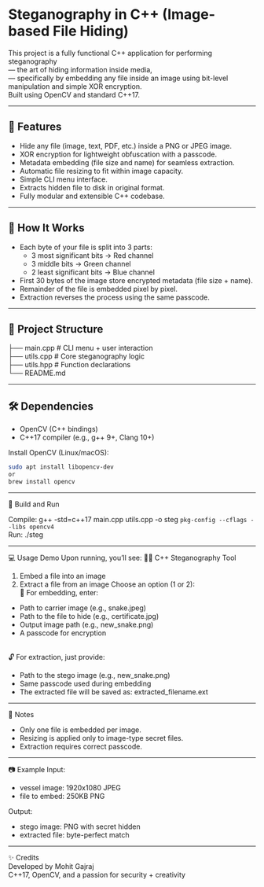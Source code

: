 # Steganography in C++ (Image-based File Hiding)

This project is a fully functional C++ application for performing steganography<br> 
— the art of hiding information inside media,<br> 
— specifically by embedding any file inside an image using bit-level manipulation and simple XOR encryption.<br> 
Built using OpenCV and standard C++17.

---

## 🚀 Features

- Hide any file (image, text, PDF, etc.) inside a PNG or JPEG image.
- XOR encryption for lightweight obfuscation with a passcode.
- Metadata embedding (file size and name) for seamless extraction.
- Automatic file resizing to fit within image capacity.
- Simple CLI menu interface.
- Extracts hidden file to disk in original format.
- Fully modular and extensible C++ codebase.

---

## 📸 How It Works

- Each byte of your file is split into 3 parts:
  - 3 most significant bits → Red channel
  - 3 middle bits → Green channel
  - 2 least significant bits → Blue channel
- First 30 bytes of the image store encrypted metadata (file size + name).
- Remainder of the file is embedded pixel by pixel.
- Extraction reverses the process using the same passcode.

---

## 🧱 Project Structure
  ├── main.cpp   # CLI menu + user interaction<br>
  ├── utils.cpp  # Core steganography logic<br> 
  ├── utils.hpp  # Function declarations<br> 
  └── README.md<br>

---

## 🛠️ Dependencies

- OpenCV (C++ bindings)
- C++17 compiler (e.g., g++ 9+, Clang 10+)

Install OpenCV (Linux/macOS):

```bash
sudo apt install libopencv-dev
or
brew install opencv
```

---

🧪 Build and Run

Compile: g++ -std=c++17 main.cpp utils.cpp -o steg `pkg-config --cflags --libs opencv4`<br>
Run: ./steg

---

💻 Usage Demo
Upon running, you’ll see:
🕵️‍♀️ C++ Steganography Tool
1. Embed a file into an image
2. Extract a file from an image
Choose an option (1 or 2):
<br>🧩 For embedding, enter:
- Path to carrier image (e.g., snake.jpeg)
- Path to the file to hide (e.g., certificate.jpg)
- Output image path (e.g., new_snake.png)
- A passcode for encryption

<br>🔓 For extraction, just provide:
- Path to the stego image (e.g., new_snake.png)
- Same passcode used during embedding
- The extracted file will be saved as: extracted_filename.ext

---

📌 Notes
- Only one file is embedded per image.
- Resizing is applied only to image-type secret files.
- Extraction requires correct passcode.

---

📷 Example
Input:
- vessel image: 1920x1080 JPEG
- file to embed: 250KB PNG

Output:
- stego image: PNG with secret hidden
- extracted file: byte-perfect match

---

✨ Credits<br>
Developed by Mohit Gajraj<br>
C++17, OpenCV, and a passion for security + creativity

